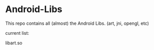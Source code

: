 # Android-Libs

This repo contains all (almost) the Android Libs. (art, jni, opengl, etc)

current list:

libart.so
